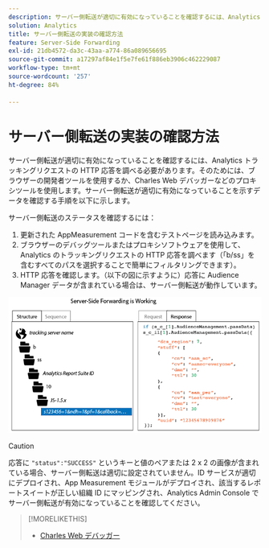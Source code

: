 ```yaml
---
description: サーバー側転送が適切に有効になっていることを確認するには、Analytics トラッキングリクエストの HTTP 応答を調べる必要があります。そのためには、ブラウザーの開発者ツールを使用するか、Charles Web デバッガーなどのプロキシツールを使用します。サーバー側転送が適切に有効になっていることを示すデータを確認する手順を以下に示します。
solution: Analytics
title: サーバー側転送の実装の確認方法
feature: Server-Side Forwarding
exl-id: 21db4572-da3c-43aa-a774-86a089656695
source-git-commit: a17297af84e1f5e7fe61f886eb3906c462229087
workflow-type: tm+mt
source-wordcount: '257'
ht-degree: 84%

---
```


# サーバー側転送の実装の確認方法

サーバー側転送が適切に有効になっていることを確認するには、Analytics トラッキングリクエストの HTTP 応答を調べる必要があります。そのためには、ブラウザーの開発者ツールを使用するか、Charles Web デバッガーなどのプロキシツールを使用します。サーバー側転送が適切に有効になっていることを示すデータを確認する手順を以下に示します。

サーバー側転送のステータスを確認するには：

1. 更新された AppMeasurement コードを含むテストページを読み込みます。
1. ブラウザーのデバッグツールまたはプロキシソフトウェアを使用して、Analytics のトラッキングリクエストの HTTP 応答を調べます（「b/ss」を含むすべてのパスを選択することで簡単にフィルタリングできます）。
1. HTTP 応答を確認します。（以下の図に示すように）応答に Audience Manager データが含まれている場合は、サーバー側転送が動作しています。

![](/help/admin/admin/c-manage-report-suites/c-edit-report-suites/general/c-server-side-forwarding/assets/ssf-succeed.png)

>[!CAUTION]
>
>応答に `"status":"SUCCESS"` というキーと値のペアまたは 2 x 2 の画像が含まれている場合、サーバー側転送は適切に設定されていません。ID サービスが適切にデプロイされ、App Measurement モジュールがデプロイされ、該当するレポートスイートが正しい組織 ID にマッピングされ、Analytics Admin Console でサーバー側転送が有効になっていることを確認してください。

>[!MORELIKETHIS]
>
>* [Charles Web デバッガー](https://www.charlesproxy.com/)

